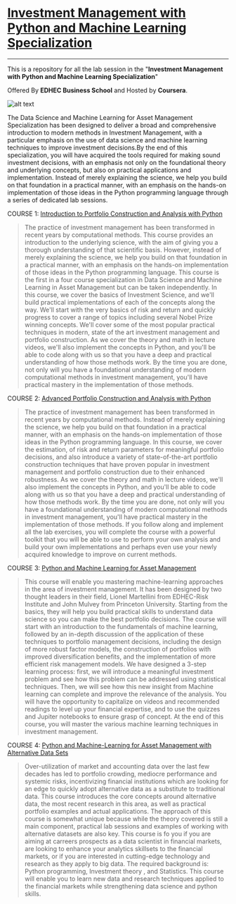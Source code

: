 # [Investment Management with Python and Machine Learning Specialization](https://www.coursera.org/specializations/investment-management-python-machine-learning)
------
This is a repository for all the lab session in the "**Investment Management with Python and Machine Learning Specialization**" 

Offered By **EDHEC Business School** and Hosted by **Coursera**.

![alt text](https://d3njjcbhbojbot.cloudfront.net/api/utilities/v1/imageproxy/https://coursera-university-assets.s3.amazonaws.com/42/1b0afa423440f59faa76f899199e50/edhec-logo-500x125.png "EDHEC Business School")

The Data Science and Machine Learning for Asset Management Specialization has been designed to deliver a broad and comprehensive introduction to modern methods in Investment Management, with a particular emphasis on the use of data science and machine learning techniques to improve investment decisions.By the end of this specialization, you will have acquired the tools required for making sound investment decisions, with an emphasis not only on the foundational theory and underlying concepts, but also on practical applications and implementation. Instead of merely explaining the science, we help you build on that foundation in a practical manner, with an emphasis on the hands-on implementation of those ideas in the Python programming language through a series of dedicated lab sessions.

COURSE 1: [Introduction to Portfolio Construction and Analysis with Python](https://www.coursera.org/learn/introduction-portfolio-construction-python)

> The practice of investment management has been transformed in recent years by computational methods. This course provides an introduction to the underlying science, with the aim of giving you a thorough understanding of that scientific basis. However, instead of merely explaining the science, we help you build on that foundation in a practical manner, with an emphasis on the hands-on implementation of those ideas in the Python programming language. This course is the first in a four course specialization in Data Science and Machine Learning in Asset Management but can be taken independently. In this course, we cover the basics of Investment Science, and we'll build practical implementations of each of the concepts along the way. We'll start with the very basics of risk and return and quickly progress to cover a range of topics including several Nobel Prize winning concepts. We'll cover some of the most popular practical techniques in modern, state of the art investment management and portfolio construction. As we cover the theory and math in lecture videos, we'll also implement the concepts in Python, and you'll be able to code along with us so that you have a deep and practical understanding of how those methods work. By the time you are done, not only will you have a foundational understanding of modern computational methods in investment management, you'll have practical mastery in the implementation of those methods.

COURSE 2: [Advanced Portfolio Construction and Analysis with Python](https://www.coursera.org/learn/advanced-portfolio-construction-python)

> The practice of investment management has been transformed in recent years by computational methods. Instead of merely explaining the science, we help you build on that foundation in a practical manner, with an emphasis on the hands-on implementation of those ideas in the Python programming language. In this course, we cover the estimation, of risk and return parameters for meaningful portfolio decisions, and also introduce a variety of state-of-the-art portfolio construction techniques that have proven popular in investment management and portfolio construction due to their enhanced robustness. As we cover the theory and math in lecture videos, we'll also implement the concepts in Python, and you'll be able to code along with us so that you have a deep and practical understanding of how those methods work. By the time you are done, not only will you have a foundational understanding of modern computational methods in investment management, you'll have practical mastery in the implementation of those methods. If you follow along and implement all the lab exercises, you will complete the course with a powerful toolkit that you will be able to use to perform your own analysis and build your own implementations and perhaps even use your newly acquired knowledge to improve on current methods.

COURSE 3: [Python and Machine Learning for Asset Management](https://www.coursera.org/learn/python-machine-learning-for-investment-management)

> This course will enable you mastering machine-learning approaches in the area of investment management. It has been designed by two thought leaders in their field, Lionel Martellini from EDHEC-Risk Institute and John Mulvey from Princeton University. Starting from the basics, they will help you build practical skills to understand data science so you can make the best portfolio decisions. The course will start with an introduction to the fundamentals of machine learning, followed by an in-depth discussion of the application of these techniques to portfolio management decisions, including the design of more robust factor models, the construction of portfolios with improved diversification benefits, and the implementation of more efficient risk management models. We have designed a 3-step learning process: first, we will introduce a meaningful investment problem and see how this problem can be addressed using statistical techniques. Then, we will see how this new insight from Machine learning can complete and improve the relevance of the analysis. You will have the opportunity to capitalize on videos and recommended readings to level up your financial expertise, and to use the quizzes and Jupiter notebooks to ensure grasp of concept. At the end of this course, you will master the various machine learning techniques in investment management.

COURSE 4: [Python and Machine-Learning for Asset Management with Alternative Data Sets](https://www.coursera.org/learn/machine-learning-asset-management-alternative-data)

> Over-utilization of market and accounting data over the last few decades has led to portfolio crowding, mediocre performance and systemic risks, incentivizing financial institutions which are looking for an edge to quickly adopt alternative data as a substitute to traditional data. This course introduces the core concepts around alternative data, the most recent research in this area, as well as practical portfolio examples and actual applications. The approach of this course is somewhat unique because while the theory covered is still a main component, practical lab sessions and examples of working with alternative datasets are also key. This course is fo you if you are aiming at carreers prospects as a data scientist in financial markets, are looking to enhance your analytics skillsets to the financial markets, or if you are interested in cutting-edge technology and research as they apply to big data. The required background is: Python programming, Investment theory , and Statistics. This course will enable you to learn new data and research techniques applied to the financial markets while strengthening data science and python skills.
